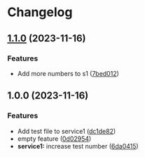 # Changelog

## [1.1.0](https://github.com/aeternity/aepp-test/compare/service1-v1.0.0...service1-v1.1.0) (2023-11-16)


### Features

* Add more numbers to s1 ([7bed012](https://github.com/aeternity/aepp-test/commit/7bed0129fc305fb04b01c5807ce853b9321aafee))

## 1.0.0 (2023-11-16)


### Features

* Add test file to service1 ([dc1de82](https://github.com/aeternity/aepp-test/commit/dc1de825baa497acb91c6689a4238798d7078a37))
* empty feature ([0d02954](https://github.com/aeternity/aepp-test/commit/0d02954ed8003669f20dbb894e395c64920c04c7))
* **service1:** increase test number ([6da0415](https://github.com/aeternity/aepp-test/commit/6da041530669c264c6cf21a163003039c0df8dfc))

